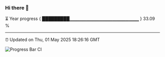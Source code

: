 ### Hi there 👋

⏳ Year progress { █████████▁▁▁▁▁▁▁▁▁▁▁▁▁▁▁▁▁▁▁▁▁ } 33.09 %

---

⏰ Updated on Thu, 01 May 2025 18:26:16 GMT

![Progress Bar CI](https://github.com/liununu/liununu/workflows/Progress%20Bar%20CI/badge.svg)
